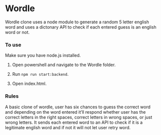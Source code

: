 # Wordle

Wordle clone uses a node module to generate a random 5 letter english word and uses a dictonary API to check if each entered guess is an english word or not.

### To use
Make sure you have node.js installed.

1. Open powershell and navigate to the Wordle folder.

2. Run ``npm run start:backend``.

2. Open index.html.

### Rules

A basic clone of wordle, user has six chances to guess the correct word and depending on the word entered it’ll respond whether user has the correct letters in the right spaces, correct letters in wrong spaces, or just wrong letters. It sends each entered word to an API to check if it is a legitimate english word and if not it will not let user retry word.
